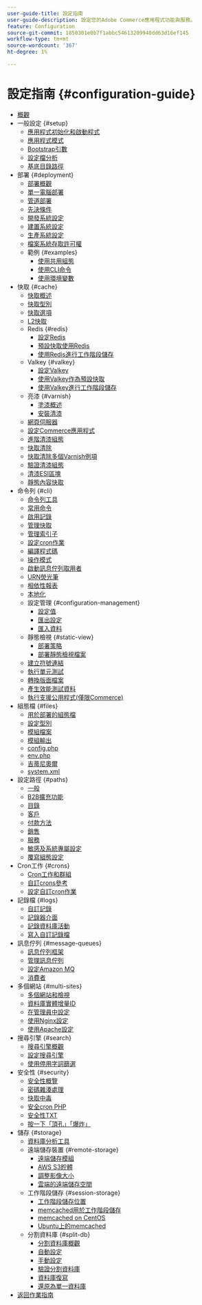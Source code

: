 ```yaml
---
user-guide-title: 設定指南
user-guide-description: 設定您的Adobe Commerce應用程式功能與服務。
feature: Configuration
source-git-commit: 1850301e0b7f1abbc54613209940dd63d16ef145
workflow-type: tm+mt
source-wordcount: '367'
ht-degree: 1%

---
```



# 設定指南 {#configuration-guide}

+ [概觀](overview.md)
+ 一般設定 {#setup}
   + [應用程式初始化和啟動程式](bootstrap/initialization.md)
   + [應用程式模式](bootstrap/application-modes.md)
   + [Bootstrap引數](bootstrap/set-parameters.md)
   + [設定檔分析](bootstrap/mage-profiler.md)
   + [基底目錄路徑](bootstrap/mage-directory.md)
+ 部署 {#deployment}
   + [部署概觀](deployment/overview.md)
   + [單一電腦部署](deployment/single-machine.md)
   + [管道部署](deployment/technical-details.md)
   + [先決條件](deployment/prerequisites.md)
   + [開發系統設定](deployment/development-system.md)
   + [建置系統設定](deployment/build-system.md)
   + [生產系統設定](deployment/production-system.md)
   + [檔案系統存取許可權](deployment/file-system-permissions.md)
   + 範例 {#examples}
      + [使用共用組態](deployment/example-shared-configuration.md)
      + [使用CLI命令](deployment/example-using-cli.md)
      + [使用環境變數](deployment/example-environment-variables.md)
+ 快取 {#cache}
   + [快取概述](cache/caching-overview.md)
   + [快取型別](cache/cache-types.md)
   + [快取選項](cache/cache-options.md)
   + [L2快取](cache/level-two-cache.md)
   + Redis {#redis}
      + [設定Redis](cache/config-redis.md)
      + [預設快取使用Redis](cache/redis-pg-cache.md)
      + [使用Redis進行工作階段儲存](cache/redis-session.md)
   + Valkey {#valkey}
      + [設定Valkey](cache/config-valkey.md)
      + [使用Valkey作為預設快取](cache/valkey-pg-cache.md)
      + [使用Valkey進行工作階段儲存](cache/valkey-session.md)
   + 亮漆 {#varnish}
      + [塗漆概述](cache/config-varnish.md)
      + [安裝清漆](cache/config-varnish-install.md)
   + [網頁伺服器](cache/config-varnish-server.md)
   + [設定Commerce應用程式](cache/configure-varnish-commerce.md)
   + [進階清漆組態](cache/config-varnish-advanced.md)
   + [快取清除](cache/use-varnish-cache.md)
   + [快取清除多個Varnish例項](cache/use-multiple-varnish-cache.md)
   + [驗證清漆組態](cache/config-varnish-final.md)
   + [清漆ESI區塊](cache/use-varnish-esi.md)
   + [靜態內容快取](cache/static-content-signing.md)
+ 命令列 {#cli}
   + [命令列工具](cli/config-cli.md)
   + [常用命令](cli/common-cli-commands.md)
   + [啟用記錄](cli/enable-logging.md)
   + [管理快取](cli/manage-cache.md)
   + [管理索引子](cli/manage-indexers.md)
   + [設定cron作業](cli/configure-cron-jobs.md)
   + [編譯程式碼](cli/code-compiler.md)
   + [操作模式](cli/set-mode.md)
   + [啟動訊息佇列取用者](cli/start-message-queues.md)
   + [URN熒光筆](cli/urn-highlighter.md)
   + [相依性報表](cli/dependency-reports.md)
   + [本地化](cli/localization.md)
   + 設定管理 {#configuration-management}
      + [設定值](cli/set-configuration-values.md)
      + [匯出設定](cli/export-configuration.md)
      + [匯入資料](cli/import-configuration.md)
   + 靜態檢視 {#static-view}
      + [部署策略](cli/static-view-file-strategy.md)
      + [部署靜態檢視檔案](cli/static-view-file-deployment.md)
   + [建立符號連結](cli/create-symlinks.md)
   + [執行單元測試](cli/unit-tests.md)
   + [轉換版面檔案](cli/convert-layout-files.md)
   + [產生效能測試資料](cli/generate-data.md)
   + [執行支援公用程式(僅限Commerce)](cli/run-support-utilities.md)
+ 組態檔 {#files}
   + [用於部署的組態檔](reference/deployment-files.md)
   + [設定型別](reference/config-create-types.md)
   + [模組檔案](reference/module-files.md)
   + [模組輸出](reference/disable-module-output.md)
   + [config.php](reference/config-reference-configphp.md)
   + [env.php](reference/config-reference-envphp.md)
   + [吉蒂尼奧爾](reference/config-reference-gitignore.md)
   + [system.xml](reference/config-reference-systemxml.md)
+ 設定路徑 {#paths}
   + [一般](reference/config-reference-general.md)
   + [B2B擴充功能](reference/config-reference-b2b.md)
   + [目錄](reference/config-reference-catalog.md)
   + [客戶](reference/config-reference-customers.md)
   + [付款方法](reference/config-reference-payment.md)
   + [銷售](reference/config-reference-sales.md)
   + [服務](reference/config-reference-services.md)
   + [敏感及系統專屬設定](reference/config-reference-sens.md)
   + [覆寫組態設定](reference/override-config-settings.md)
+ Cron工作 {#crons}
   + [Cron工作和群組](cron/custom-cron.md)
   + [自訂crons參考](cron/custom-cron-reference.md)
   + [設定自訂cron作業](cron/custom-cron-tutorial.md)
+ 記錄檔 {#logs}
   + [自訂記錄](logs/custom-logging.md)
   + [記錄器介面](logs/logger-interface.md)
   + [記錄資料庫活動](logs/database-activity.md)
   + [寫入自訂記錄檔](logs/custom-log-files.md)
+ 訊息佇列 {#message-queues}
   + [訊息佇列框架](queues/message-queue-framework.md)
   + [管理訊息佇列](queues/manage-message-queues.md)
   + [設定Amazon MQ](queues/aws-mq.md)
   + [消費者](queues/consumers.md)
+ 多個網站 {#multi-sites}
   + [多個網站和檢視](multi-sites/ms-overview.md)
   + [資料庫實體增量ID](multi-sites/change-increment-id.md)
   + [在管理員中設定](multi-sites/ms-admin.md)
   + [使用Nginx設定](multi-sites/ms-nginx.md)
   + [使用Apache設定](multi-sites/ms-apache.md)
+ 搜尋引擎 {#search}
   + [搜尋引擎概觀](search/overview-search.md)
   + [設定搜尋引擎](search/configure-search-engine.md)
   + [使用停用字詞篩選](search/search-stopwords.md)
+ 安全性 {#security}
   + [安全性概覽](security/overview.md)
   + [密碼雜湊處理](security/password-hashing.md)
   + [快取中毒](security/cache-poisoning.md)
   + [安全cron PHP](security/secure-cron-php.md)
   + [安全性TXT](security/security-txt.md)
   + [按一下「頂孔」「爆炸」](security/xframe-options.md)
+ 儲存 {#storage}
   + [資料庫分析工具](storage/db-profiler.md)
   + 遠端儲存裝置 {#remote-storage}
      + [遠端儲存模組](remote-storage/remote-storage.md)
      + [AWS S3貯體](remote-storage/remote-storage-aws-s3.md)
      + [調整影像大小](remote-storage/remote-storage-image-resize.md)
      + [雲端的遠端儲存空間](remote-storage/cloud-support.md)
   + 工作階段儲存 {#session-storage}
      + [工作階段儲存位置](storage/sessions.md)
      + [memcached用於工作階段儲存](storage/memcached.md)
      + [memcached on CentOS](storage/memcache-centos.md)
      + [Ubuntu上的memcached](storage/memcache-ubuntu.md)
   + 分割資料庫 {#split-db}
      + [分割資料庫概觀](storage/multi-master.md)
      + [自動設定](storage/multi-master-masterdb.md)
      + [手動設定](storage/multi-master-manual.md)
      + [驗證分割資料庫](storage/multi-master-verify.md)
      + [資料庫復寫](storage/multi-master-replication.md)
      + [還原為單一資料庫](storage/revert-split-database.md)
+ [返回作業指南](https://experienceleague.adobe.com/docs/commerce-operations/operational-guides/home.html)